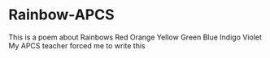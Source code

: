 # Rainbow-APCS
This is a poem about Rainbows
Red
Orange
Yellow
Green
Blue
Indigo
Violet
My APCS teacher forced me to write this 
